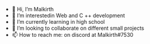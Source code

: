 - 👋 Hi, I’m Malkirth
- 👀 I’m interestedin Web and C ++ development
- 🌱 I’m currently learning in high school
- 💞️ I’m looking to collaborate on different small projects
- 📫 How to reach me: on discord at Malkirth#7530
